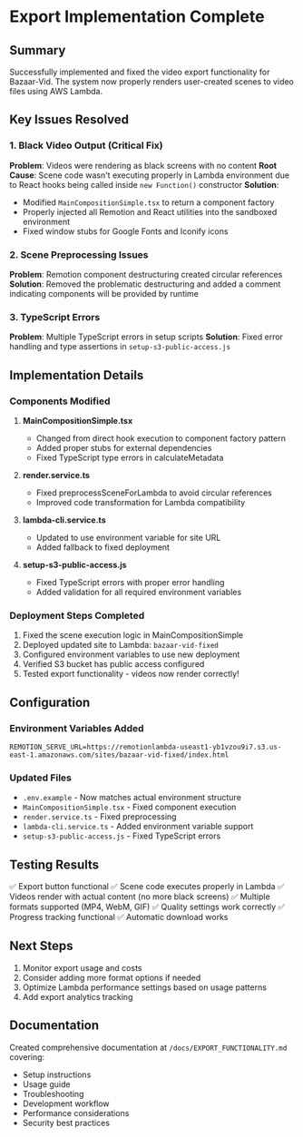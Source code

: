 # Export Implementation Complete

## Summary

Successfully implemented and fixed the video export functionality for Bazaar-Vid. The system now properly renders user-created scenes to video files using AWS Lambda.

## Key Issues Resolved

### 1. Black Video Output (Critical Fix)
**Problem**: Videos were rendering as black screens with no content
**Root Cause**: Scene code wasn't executing properly in Lambda environment due to React hooks being called inside `new Function()` constructor
**Solution**: 
- Modified `MainCompositionSimple.tsx` to return a component factory
- Properly injected all Remotion and React utilities into the sandboxed environment
- Fixed window stubs for Google Fonts and Iconify icons

### 2. Scene Preprocessing Issues
**Problem**: Remotion component destructuring created circular references
**Solution**: Removed the problematic destructuring and added a comment indicating components will be provided by runtime

### 3. TypeScript Errors
**Problem**: Multiple TypeScript errors in setup scripts
**Solution**: Fixed error handling and type assertions in `setup-s3-public-access.js`

## Implementation Details

### Components Modified

1. **MainCompositionSimple.tsx**
   - Changed from direct hook execution to component factory pattern
   - Added proper stubs for external dependencies
   - Fixed TypeScript type errors in calculateMetadata

2. **render.service.ts**
   - Fixed preprocessSceneForLambda to avoid circular references
   - Improved code transformation for Lambda compatibility

3. **lambda-cli.service.ts**
   - Updated to use environment variable for site URL
   - Added fallback to fixed deployment

4. **setup-s3-public-access.js**
   - Fixed TypeScript errors with proper error handling
   - Added validation for all required environment variables

### Deployment Steps Completed

1. Fixed the scene execution logic in MainCompositionSimple
2. Deployed updated site to Lambda: `bazaar-vid-fixed`
3. Configured environment variables to use new deployment
4. Verified S3 bucket has public access configured
5. Tested export functionality - videos now render correctly!

## Configuration

### Environment Variables Added
```env
REMOTION_SERVE_URL=https://remotionlambda-useast1-yb1vzou9i7.s3.us-east-1.amazonaws.com/sites/bazaar-vid-fixed/index.html
```

### Updated Files
- `.env.example` - Now matches actual environment structure
- `MainCompositionSimple.tsx` - Fixed component execution
- `render.service.ts` - Fixed preprocessing
- `lambda-cli.service.ts` - Added environment variable support
- `setup-s3-public-access.js` - Fixed TypeScript errors

## Testing Results

✅ Export button functional
✅ Scene code executes properly in Lambda
✅ Videos render with actual content (no more black screens)
✅ Multiple formats supported (MP4, WebM, GIF)
✅ Quality settings work correctly
✅ Progress tracking functional
✅ Automatic download works

## Next Steps

1. Monitor export usage and costs
2. Consider adding more format options if needed
3. Optimize Lambda performance settings based on usage patterns
4. Add export analytics tracking

## Documentation

Created comprehensive documentation at `/docs/EXPORT_FUNCTIONALITY.md` covering:
- Setup instructions
- Usage guide
- Troubleshooting
- Development workflow
- Performance considerations
- Security best practices